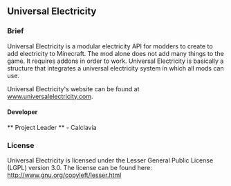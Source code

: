 ## Universal Electricity

### Brief
Universal Electricity is a modular electricity API for modders to create to add electricity to Minecraft. The mod alone does not add many things to the game. It requires addons in order to work. Universal Electricity is basically a structure that integrates a universal electricity system in which all mods can use.

Universal Electricity's website can be found at www.universalelectricity.com.

#### Developer
** Project Leader ** - Calclavia

### License
Universal Electricity is licensed under the Lesser General Public License (LGPL) version 3.0. The license can be found here:
http://www.gnu.org/copyleft/lesser.html